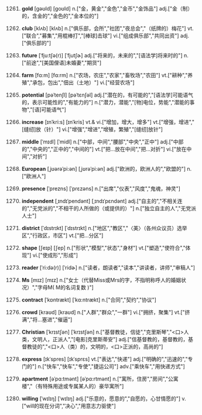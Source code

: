 1261. **gold**
[gəʊld]  [goʊld]
n.["金，黄金","金色","金币","金饰品"]  adj.["金（制）的，含金的","金色的","金本位的"]  

1262. **club**
[klʌb]  [klʌb]
n.["俱乐部，会所","社团","夜总会","（纸牌的）梅花"]  vt.["联合","募集","用棍棒打","[棒球]击球"]  vi.["组成俱乐部","共同出资"]  adj.["俱乐部的"]  

1263. **future**
[ˈfju:tʃə(r)]  [ˈfjutʃɚ]
adj.["将来的，未来的","[语法学]将来时的"]  n.["前途","[美国俚语]未婚妻","期货"]  

1264. **farm**
[fɑ:m]  [fɑ:rm]
n.["农场，农庄","农家","畜牧场","农田"]  vt.["耕种","养殖","承包，包出","佃出（土地）"]  vi.["经营农场"]  

1265. **potential**
[pəˈtenʃl]  [pəˈtɛnʃəl]
adj.["潜在的，有可能的","[语法学]可能语气的，表示可能性的","有能力的"]  n.["潜力，潜能","[物]电位，势能","潜能的事物","[语]可能语气"]  

1266. **increase**
[ɪnˈkri:s]  [ɪnˈkris]
vt.& vi.["增加，增大，增多"]  vt.["增强，增进","[缝纫]放（针）"]  vi.["增强","增进","增殖，繁殖","[缝纫]放针"]  

1267. **middle**
[ˈmɪdl]  [ˈmidl]
n.["中部，中间","腰部","中央","正中"]  adj.["中部的","中央的","正中的","中间的"]  vt.["把…放在中间","把…对折"]  vi.["放在中间","对折"]  

1268. **European**
[ˌjʊərəˈpi:ən]  [ˌjʊrəˈpi:ən]
adj.["欧洲的，欧洲人的","欧盟的"]  n.["欧洲人"]  

1269. **presence**
[ˈprezns]  [ˈprɛzəns]
n.["出席","仪表","风度","鬼魂，神灵"]  

1270. **independent**
[ˌɪndɪˈpendənt]  [ˌɪndɪˈpɛndənt]
adj.["自主的","不相关连的","无党派的","不相干的人所做的（或提供的）"]  n.["独立自主的人","无党派人士"]  

1271. **district**
[ˈdɪstrɪkt]  [ˈdɪstrɪkt]
n.["地区","教区","〈美〉（各州众议员）选举区","行政区，市区"]  vt.["把…分区"]  

1272. **shape**
[ʃeɪp]  [ʃep]
n.["形状","模型","状态","身材"]  vt.["塑造","使符合","体现"]  vi.["使成形","形成"]  

1273. **reader**
[ˈri:də(r)]  [ˈridɚ]
n.["读者，朗读者","读本","讲读者，讲师","审稿人"]  

1274. **Ms**
[mɪz]  [mɪz]
n.["女士（代替Miss或Mrs的字，不指明称呼人的婚姻状况）","字母M( M的名词复数 )"]  

1275. **contract**
[ˈkɒntrækt]  [ˈkɑ:ntrækt]
n.["合同","契约","协议"]  

1276. **crowd**
[kraʊd]  [kraʊd]
n.["人群","群众","一群"]  vi.["拥挤，聚集"]  vt.["挤满","将…塞进","催逼"]  

1277. **Christian**
[ˈkrɪstʃən]  [ˈkrɪstʃən]
n.["基督教徒，信徒","克里斯琴","<口>人类，文明人，正派人","[电影]克里斯蒂安"]  adj.["信基督教的，基督教的，基督教徒的","<口>人（类）的，文明的，<口>正派的，高尚的"]  

1278. **express**
[ɪkˈspres]  [ɪkˈsprɛs]
vt.["表达","快递"]  adj.["明确的","迅速的","专门的"]  n.["快车","快车","专使","捷运公司"]  adv.["乘快车","用快递方式"]  

1279. **apartment**
[əˈpɑ:tmənt]  [əˈpɑ:rtmənt]
n.["寓所，住房","房间","公寓楼","（有特殊用途或专属某人的）豪华寓所"]  

1280. **willing**
[ˈwɪlɪŋ]  [ˈwɪlɪŋ]
adj.["乐意的，愿意的","自愿的，心甘情愿的"]  v.["will的现在分词","决心","用意志力驱使"]  

